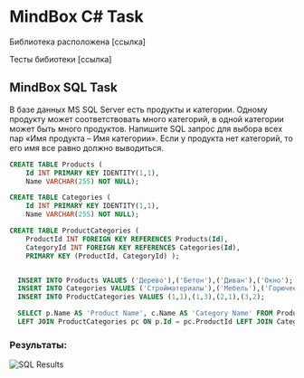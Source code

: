 # MindBox C# Task
Библиотека расположена [ссылка] 

Тесты бибиотеки [ссылка]

## MindBox SQL Task
В базе данных MS SQL Server есть продукты и категории. Одному продукту может соответствовать много категорий, в одной категории может быть много продуктов.
Напишите SQL запрос для выбора всех пар «Имя продукта – Имя категории». Если у продукта нет категорий, то его имя все равно должно выводиться.

```SQL
CREATE TABLE Products (
    Id INT PRIMARY KEY IDENTITY(1,1),
    Name VARCHAR(255) NOT NULL);

CREATE TABLE Categories (
    Id INT PRIMARY KEY IDENTITY(1,1),
    Name VARCHAR(255) NOT NULL);

CREATE TABLE ProductCategories ( 
    ProductId INT FOREIGN KEY REFERENCES Products(Id), 
    CategoryId INT FOREIGN KEY REFERENCES Categories(Id), 
    PRIMARY KEY (ProductId, CategoryId) ); 


  INSERT INTO Products VALUES ('Дерево'),('Бетон'),('Диван'),('Окно');
  INSERT INTO Categories VALUES ('Стройматериалы'),('Мебель'),('Горючее');
  INSERT INTO ProductCategories VALUES (1,1),(1,3),(2,1),(3,2);

  SELECT p.Name AS 'Product Name', c.Name AS 'Category Name' FROM Products p
  LEFT JOIN ProductCategories pc ON p.Id = pc.ProductId LEFT JOIN Categories c ON pc.CategoryId = c.Id;
  ```
  ### Результаты:
![SQL Results](https://user-images.githubusercontent.com/103962183/214548399-047b9447-5886-490f-9b16-4172fbd2abcb.jpg)
